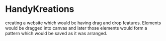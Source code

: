 HandyKreations
==============
creating a website which would be having drag and drop features. Elements would be dragged into canvas and later those elements would form a pattern which would be saved as it was arranged.
